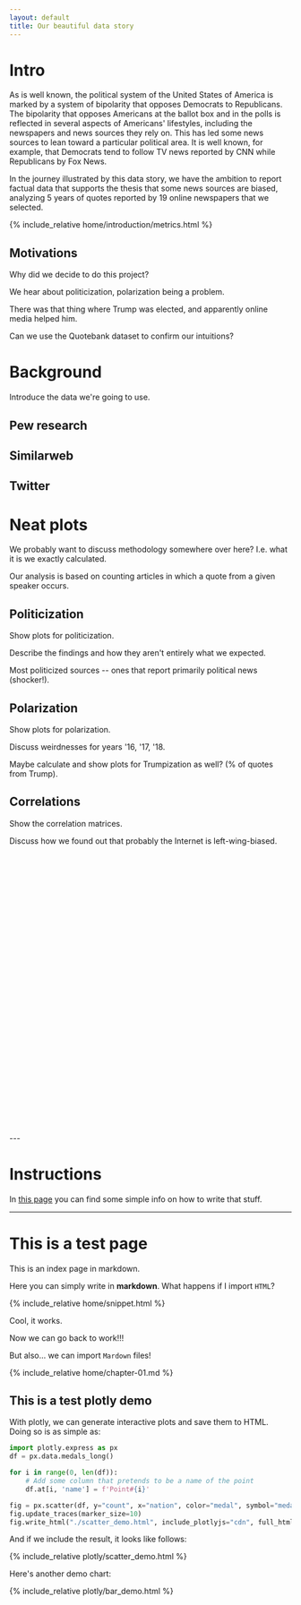 ```yaml
---
layout: default
title: Our beautiful data story
---
```


# Intro

As is well known, the political system of the United States of America is marked by a system of bipolarity that opposes Democrats to Republicans. The bipolarity that opposes Americans at the ballot box and in the polls is reflected in several aspects of Americans' lifestyles, including the newspapers and news sources they rely on. This has led some news sources to lean toward a particular political area. It is well known, for example, that Democrats tend to follow TV news reported by CNN while Republicans by Fox News. 

In the journey illustrated by this data story, we have the ambition to report factual data that supports the thesis that some news sources are biased, analyzing 5 years of quotes reported by 19 online newspapers that we selected. 

{% include_relative home/introduction/metrics.html %}

## Motivations

Why did we decide to do this project?

We hear about politicization, polarization being a problem.

There was that thing where Trump was elected, and apparently online media helped
him.

Can we use the Quotebank dataset to confirm our intuitions?

# Background

Introduce the data we're going to use.

## Pew research

## Similarweb

## Twitter

# Neat plots

We probably want to discuss methodology somewhere over here?
I.e. what it is we exactly calculated.

Our analysis is based on counting articles in which a quote from a given speaker
occurs.

## Politicization

Show plots for politicization.

Describe the findings and how they aren't entirely what we expected.

Most politicized sources -- ones that report primarily political news (shocker!).

## Polarization

Show plots for polarization.

Discuss weirdnesses for years '16, '17, '18.

Maybe calculate and show plots for Trumpization as well? (% of quotes from Trump).

## Correlations

Show the correlation matrices.

Discuss how we found out that probably the Internet is left-wing-biased.



<div style="height:500px"></div><!-- Let's put some margin -->
---

# Instructions
In [this page](instructions) you can find some simple info on how to write that stuff. 

---

# This is a test page

This is an index page in markdown.

Here you can simply write in **markdown**. 
What happens if I import `HTML`?

{% include_relative home/snippet.html %}

Cool, it works. 

Now we can go back to work!!!

But also... we can import `Mardown` files!

{% include_relative home/chapter-01.md %}

## This is a test plotly demo

With plotly, we can generate interactive plots and save them to HTML.
Doing so is as simple as:

```python
import plotly.express as px
df = px.data.medals_long()

for i in range(0, len(df)):
    # Add some column that pretends to be a name of the point
    df.at[i, 'name'] = f'Point#{i}'

fig = px.scatter(df, y="count", x="nation", color="medal", symbol="medal", hover_name='name')
fig.update_traces(marker_size=10)
fig.write_html("./scatter_demo.html", include_plotlyjs="cdn", full_html=False)
```

And if we include the result, it looks like follows:

{% include_relative plotly/scatter_demo.html %}

Here's another demo chart:

{% include_relative plotly/bar_demo.html %}
